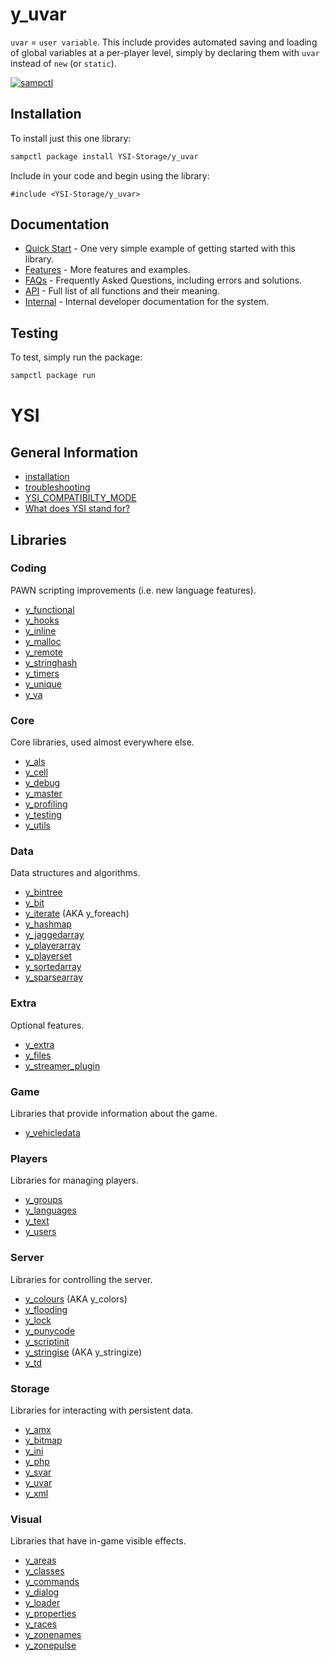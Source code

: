 # y_uvar

`uvar` = `user variable`.  This include provides automated saving and loading of global variables at a per-player level, simply by declaring them with `uvar` instead of `new` (or `static`).


[![sampctl](https://shields.southcla.ws/badge/sampctl-y_uvar-2f2f2f.svg?style=for-the-badge)](https://github.com/YSI-Storage/y_uvar)

## Installation

To install just this one library:

```bash
sampctl package install YSI-Storage/y_uvar
```

Include in your code and begin using the library:

```pawn
#include <YSI-Storage/y_uvar>
```

## Documentation

* [Quick Start](YSI-Storage/y_uvar/quick-start.md) - One very simple example of getting started with this library.
* [Features](YSI-Storage/y_uvar/features.md) - More features and examples.
* [FAQs](YSI-Storage/y_uvar/faqs.md) - Frequently Asked Questions, including errors and solutions.
* [API](YSI-Storage/y_uvar/api.md) - Full list of all functions and their meaning.
* [Internal](YSI-Storage/y_uvar/internal.md) - Internal developer documentation for the system.

## Testing

To test, simply run the package:

```bash
sampctl package run
```

# YSI

## General Information

* [installation](installation.md)
* [troubleshooting](troubleshooting.md)
* [YSI_COMPATIBILTY_MODE](YSI_COMPATIBILTY_MODE.md)
* [What does YSI stand for?](acronym.md)

## Libraries

### Coding

PAWN scripting improvements (i.e. new language features).

* [y_functional](https://github.com/YSI-Coding/y_functional/blob/dev/YSI-Coding/y_functional.md)
* [y_hooks](https://github.com/YSI-Coding/y_hooks/blob/dev/YSI-Coding/y_hooks.md)
* [y_inline](https://github.com/YSI-Coding/y_inline/blob/dev/YSI-Coding/y_inline.md)
* [y_malloc](https://github.com/YSI-Coding/y_malloc/blob/dev/YSI-Coding/y_malloc.md)
* [y_remote](https://github.com/YSI-Coding/y_remote/blob/dev/YSI-Coding/y_remote.md)
* [y_stringhash](https://github.com/YSI-Coding/y_stringhash/blob/dev/YSI-Coding/y_stringhash.md)
* [y_timers](https://github.com/YSI-Coding/y_timers/blob/dev/YSI-Coding/y_timers.md)
* [y_unique](https://github.com/YSI-Coding/y_unique/blob/dev/YSI-Coding/y_unique.md)
* [y_va](https://github.com/YSI-Coding/y_va/blob/dev/YSI-Coding/y_va.md)

### Core

Core libraries, used almost everywhere else.

* [y_als](https://github.com/YSI-Core/y_als/blob/dev/YSI-Core/y_als.md)
* [y_cell](https://github.com/YSI-Core/y_cell/blob/dev/YSI-Core/y_cell.md)
* [y_debug](https://github.com/YSI-Core/y_debug/blob/dev/YSI-Core/y_debug.md)
* [y_master](https://github.com/YSI-Core/y_master/blob/dev/YSI-Core/y_master.md)
* [y_profiling](https://github.com/YSI-Core/y_profiling/blob/dev/YSI-Core/y_profiling.md)
* [y_testing](https://github.com/YSI-Core/y_testing/blob/dev/YSI-Core/y_testing.md)
* [y_utils](https://github.com/YSI-Core/y_utils/blob/dev/YSI-Core/y_utils.md)

### Data

Data structures and algorithms.

* [y_bintree](https://github.com/YSI-Data/y_bintree/blob/dev/YSI-Data/y_bintree.md)
* [y_bit](https://github.com/YSI-Data/y_bit/blob/dev/YSI-Data/y_bit.md)
* [y_iterate](https://github.com/YSI-Data/y_iterate/blob/dev/YSI-Data/y_iterate.md) (AKA y_foreach)
* [y_hashmap](https://github.com/YSI-Data/y_hashmap/blob/dev/YSI-Data/y_hashmap.md)
* [y_jaggedarray](https://github.com/YSI-Data/y_jaggedarray/blob/dev/YSI-Data/y_jaggedarray.md)
* [y_playerarray](https://github.com/YSI-Data/y_playerarray/blob/dev/YSI-Data/y_playerarray.md)
* [y_playerset](https://github.com/YSI-Data/y_playerset/blob/dev/YSI-Data/y_playerset.md)
* [y_sortedarray](https://github.com/YSI-Data/y_sortedarray/blob/dev/YSI-Data/y_sortedarray.md)
* [y_sparsearray](https://github.com/YSI-Data/y_sparsearray/blob/dev/YSI-Data/y_sparsearray.md)

### Extra

Optional features.

* [y_extra](https://github.com/YSI-Extra/y_extra/blob/dev/YSI-Extra/y_extra.md)
* [y_files](https://github.com/YSI-Extra/y_files/blob/dev/YSI-Extra/y_files.md)
* [y_streamer_plugin](https://github.com/YSI-Extra/y_streamer_plugin/blob/dev/YSI-Extra/y_streamer_plugin.md)

### Game

Libraries that provide information about the game.

* [y_vehicledata](https://github.com/YSI-Game/y_vehicledata/blob/dev/YSI-Game/y_vehicledata.md)

### Players

Libraries for managing players.

* [y_groups](https://github.com/YSI-Players/y_groups/blob/dev/YSI-Players/y_groups.md)
* [y_languages](https://github.com/YSI-Players/y_languages/blob/dev/YSI-Players/y_languages.md)
* [y_text](https://github.com/YSI-Players/y_text/blob/dev/YSI-Players/y_text.md)
* [y_users](https://github.com/YSI-Players/y_users/blob/dev/YSI-Players/y_users.md)

### Server

Libraries for controlling the server.

* [y_colours](https://github.com/YSI-Server/y_colours/blob/dev/YSI-Server/y_colours.md) (AKA y_colors)
* [y_flooding](https://github.com/YSI-Server/y_flooding/blob/dev/YSI-Server/y_flooding.md)
* [y_lock](https://github.com/YSI-Server/y_lock/blob/dev/YSI-Server/y_lock.md)
* [y_punycode](https://github.com/YSI-Server/y_punycode/blob/dev/YSI-Server/y_punycode.md)
* [y_scriptinit](https://github.com/YSI-Server/y_scriptinit/blob/dev/YSI-Server/y_scriptinit.md)
* [y_stringise](https://github.com/YSI-Server/y_stringise/blob/dev/YSI-Server/y_stringise.md) (AKA y_stringize)
* [y_td](https://github.com/YSI-Server/y_td/blob/dev/YSI-Server/y_td.md)

### Storage

Libraries for interacting with persistent data.

* [y_amx](https://github.com/YSI-Storage/y_amx/blob/dev/YSI-Storage/y_amx.md)
* [y_bitmap](https://github.com/YSI-Storage/y_bitmap/blob/dev/YSI-Storage/y_bitmap.md)
* [y_ini](https://github.com/YSI-Storage/y_ini/blob/dev/YSI-Storage/y_ini.md)
* [y_php](https://github.com/YSI-Storage/y_php/blob/dev/YSI-Storage/y_php.md)
* [y_svar](https://github.com/YSI-Storage/y_svar/blob/dev/YSI-Storage/y_svar.md)
* [y_uvar](https://github.com/YSI-Storage/y_uvar/blob/dev/YSI-Storage/y_uvar.md)
* [y_xml](https://github.com/YSI-Storage/y_xml/blob/dev/YSI-Storage/y_xml.md)

### Visual

Libraries that have in-game visible effects.

* [y_areas](https://github.com/YSI-Visual/y_areas/blob/dev/YSI-Visual/y_areas.md)
* [y_classes](https://github.com/YSI-Visual/y_classes/blob/dev/YSI-Visual/y_classes.md)
* [y_commands](https://github.com/YSI-Visual/y_commands/blob/dev/YSI-Visual/y_commands.md)
* [y_dialog](https://github.com/YSI-Visual/y_dialog/blob/dev/YSI-Visual/y_dialog.md)
* [y_loader](https://github.com/YSI-Visual/y_loader/blob/dev/YSI-Visual/y_loader.md)
* [y_properties](https://github.com/YSI-Visual/y_properties/blob/dev/YSI-Visual/y_properties.md)
* [y_races](https://github.com/YSI-Visual/y_races/blob/dev/YSI-Visual/y_races.md)
* [y_zonenames](https://github.com/YSI-Visual/y_zonenames/blob/dev/YSI-Visual/y_zonenames.md)
* [y_zonepulse](https://github.com/YSI-Visual/y_zonepulse/blob/dev/YSI-Visual/y_zonepulse.md)

